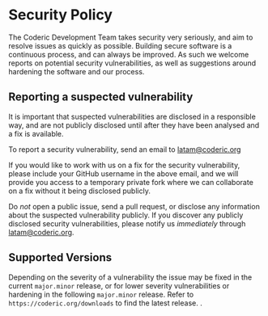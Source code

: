 # Security Policy

The Coderic Development Team takes security very seriously, and aim to resolve issues as quickly as possible. Building secure
software is a continuous process, and can always be improved. As such we welcome reports on potential security 
vulnerabilities, as well as suggestions around hardening the software and our process.

## Reporting a suspected vulnerability

It is important that suspected vulnerabilities are disclosed in a responsible way, and are not publicly disclosed until
after they have been analysed and a fix is available.

To report a security vulnerability, send an email to latam@coderic.org

If you would like to work with us on a fix for the security vulnerability, please include your GitHub username
in the above email, and we will provide you access to a temporary private fork where we can collaborate on a fix 
without it being disclosed publicly.

Do *not* open a public issue, send a pull request, or disclose any information about the suspected vulnerability publicly.
If you discover any publicly disclosed security vulnerabilities, please notify us *immediately* through 
latam@coderic.org.

## Supported Versions

Depending on the severity of a vulnerability the issue may be fixed in the current `major.minor` release, or
for lower severity vulnerabilities or hardening in the following `major.minor` release. Refer to 
`https://coderic.org/downloads` to find the latest release.
.
